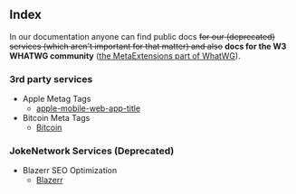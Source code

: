 ## Index

In our documentation anyone can find public docs ~~for our (deprecated) services (which aren't important for that matter) and also~~ **docs for the W3 WHATWG community** ([the MetaExtensions part of WhatWG](https://wiki.whatwg.org/wiki/MetaExtensions)).

### 3rd party services
- Apple Metag Tags
	- [apple-mobile-web-app-title](apple-mobile-web-app-title)
- Bitcoin Meta Tags
	- [Bitcoin](bitcoin)

### JokeNetwork Services (Deprecated)
- Blazerr SEO Optimization
	- [Blazerr](Blazerr)